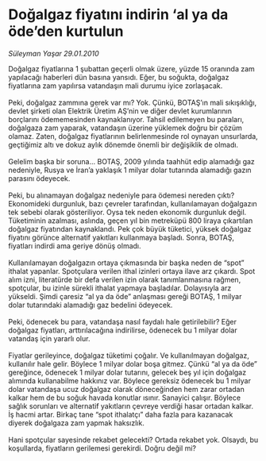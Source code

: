 # Doğalgaz fiyatını indirin ‘al ya da öde’den kurtulun

*Süleyman Yaşar 29.01.2010*

<div class="taraf_structure_2col_1zq">
<div class="margen_n">



 <p>Doğalgaz fiyatlarına 1 şubattan geçerli olmak üzere, yüzde 15 oranında zam yapılacağı haberleri dün basına yansıdı. Eğer, bu soğukta, doğalgaz fiyatlarına zam yapılırsa vatandaşın mali durumu iyice zorlaşacak. <br/><br/>Peki, doğalgaz zammına gerek var mı? Yok. Çünkü, BOTAŞ’ın mali sıkışıklığı, devlet şirketi olan Elektrik Üretim AŞ’nin ve diğer devlet kurumlarının borçlarını ödememesinden kaynaklanıyor. Tahsil edilemeyen bu paraları, doğalgaza zam yaparak, vatandaşın üzerine yüklemek doğru bir çözüm olamaz. Zaten, doğalgaz fiyatlarının belirlenmesinde rol oynayan unsurlarda, geçtiğimiz altı ve dokuz aylık dönemde önemli bir değişiklik de olmadı. <br/><br/>Gelelim başka bir soruna... BOTAŞ, 2009 yılında taahhüt edip alamadığı gaz nedeniyle, Rusya ve İran’a yaklaşık 1 milyar dolar tutarında alamadığı gazın parasını ödeyecek. <br/><br/>Peki, bu alınamayan doğalgaz nedeniyle para ödemesi nereden çıktı? Ekonomideki durgunluk, bazı çevreler tarafından, kullanılamayan doğalgazın tek sebebi olarak gösteriliyor. Oysa tek neden ekonomik durgunluk değil. Tüketiminin azalması, aslında, geçen yıl bin metreküpü 800 liraya çıkartılan doğalgaz fiyatından kaynaklandı. Pek çok büyük tüketici, yüksek doğalgaz fiyatını görünce alternatif yakıtları kullanmaya başladı. Sonra, BOTAŞ, fiyatları indirdi ama geriye dönüş olmadı. <br/><br/>Kullanılamayan doğalgazın ortaya çıkmasında bir başka neden de “spot” ithalat yapanlar. Spotçulara verilen ithal izinleri ortaya ilave arz çıkardı. Spot alım izni, literatürde bir defa verilen izin olarak tanımlanmasına rağmen, spotçular, bu izinle sürekli ithalat yapmaya başladılar. Dolayısıyla arz yükseldi. Şimdi çaresiz “al ya da öde” anlaşması gereği BOTAŞ, 1 milyar dolar tutarındaki alamadığı gaz bedelini ödeyecek. <br/><br/>Peki, ödenecek bu para, vatandaşa nasıl faydalı hale getirilebilir? Eğer doğalgaz fiyatları, arttırılacağına indirilirse, ödenecek bu 1 milyar dolar vatandaş için yararlı olur. <br/><br/>Fiyatlar gerileyince, doğalgaz tüketimi çoğalır. Ve kullanılmayan doğalgaz, kullanılır hale gelir. Böylece 1 milyar dolar boşa gitmez. Çünkü “al ya da öde” gereğince, ödenecek 1 milyar dolar tutarını, gelecek beş yıl için doğalgaz alımında kullanabilme hakkınız var. Böylece gereksiz ödenecek bu 1 milyar dolar vatandaşa ucuz doğalgaz olarak döneceğinden hem zarar ortadan kalkar hem de bu soğuk havada konutlar ısınır. Sanayici çalışır. Böylece sağlık sorunları ve alternatif yakıtların çevreye verdiği hasar ortadan kalkar. İş hacmi artar. Birkaç tane “spot ithalatçı” daha fazla para kazanacak diyerek doğalgaza zam yapmak haksızlık. <br/><br/>Hani spotçular sayesinde rekabet gelecekti? Ortada rekabet yok. Olsaydı, bu koşullarda, fiyatların gerilemesi gerekirdi. Doğru değil mi?</p>
<br/>
<br/>
<br/>



<br/>


<div id="taraf_not">
</div>

</div>


</div>
